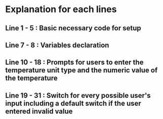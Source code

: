 # Explanation for each lines
## Line 1 - 5 : Basic necessary code for setup
## Line 7 - 8 : Variables declaration
## Line 10 - 18 : Prompts for users to enter the temperature unit type and the numeric value of the temperature
## Line 19 - 31 : Switch for every possible user's input including a default switch if the user entered invalid value